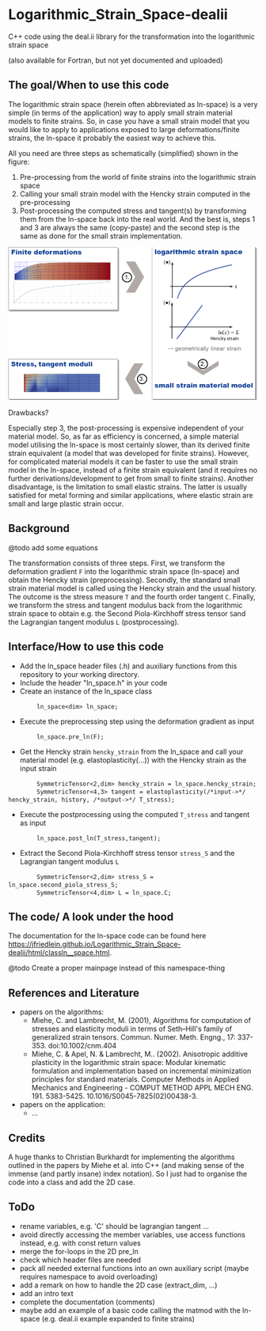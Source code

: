 # Logarithmic_Strain_Space-dealii
C++ code using the deal.ii library for the transformation into the logarithmic strain space

(also available for Fortran, but not yet documented and uploaded)

## The goal/When to use this code
The logarithmic strain space (herein often abbreviated as ln-space) is a very simple (in terms of the application) way to apply small strain material models to finite strains. So, in case you have a small strain model that you would like to apply to applications exposed to large deformations/finite strains, the ln-space it probably the easiest way to achieve this.

All you need are three steps as schematically (simplified) shown in the figure:
1. Pre-processing from the world of finite strains into the logarithmic strain space
2. Calling your small strain model with the Hencky strain computed in the pre-processing
3. Post-processing the computed stress and tangent(s) by transforming them from the ln-space back into the real world.
And the best is, steps 1 and 3 are always the same (copy-paste) and the second step is the same as done for the small strain implementation.

<img src="https://github.com/jfriedlein/Logarithmic_Strain_Space-dealii/blob/master/images/ln-space%20-%20overview.png" width="700">

Drawbacks?

Especially step 3, the post-processing is expensive independent of your material model. So, as far as efficiency is concerned, a simple material model utilising the ln-space is most certainly slower, than its derived finite strain equivalent (a model that was developed for finite strains). However, for complicated material models it can be faster to use the small strain model in the ln-space, instead of a finite strain equivalent (and it requires no further derivations/development to get from small to finite strains). Another disadvantage, is the limitation to small elastic strains. The latter is usually satisfied for metal forming and similar applications, where elastic strain are small and large plastic strain occur.

## Background
@todo add some equations

The transformation consists of three steps. First, we transform the deformation gradient `F` into the logarithmic strain space (ln-space) and obtain the Hencky strain (preprocessing). Secondly, the standard small strain material model is called using the Hencky strain and the usual history. The outcome is the stress measure `T` and the fourth order tangent `C`. Finally, we transform the stress and tangent modulus back from the logarithmic strain space to obtain e.g. the Second Piola-Kirchhoff stress tensor `S`and the Lagrangian tangent modulus `L` (postprocessing).

## Interface/How to use this code
* Add the ln_space header files (.h) and auxiliary functions from this repository to your working directory.
* Include the header "ln_space.h" in your code
* Create an instance of the ln_space class
```
    	ln_space<dim> ln_space;
```
* Execute the preprocessing step using the deformation gradient as input
```
    	ln_space.pre_ln(F);
```
* Get the Hencky strain `hencky_strain` from the ln_space and call your material model (e.g. elastoplasticity(...)) with the Hencky strain as the input strain
```
        SymmetricTensor<2,dim> hencky_strain = ln_space.hencky_strain;
        SymmetricTensor<4,3> tangent = elastoplasticity(/*input->*/ hencky_strain, history, /*output->*/ T_stress);
```
* Execute the postprocessing using the computed `T_stress` and tangent as input
```
        ln_space.post_ln(T_stress,tangent);
```
* Extract the Second Piola-Kirchhoff stress tensor `stress_S` and the Lagrangian tangent modulus `L`
```
    	SymmetricTensor<2,dim> stress_S = ln_space.second_piola_stress_S;
    	SymmetricTensor<4,dim> L = ln_space.C;
```

## The code/ A look under the hood
The documentation for the ln-space code can be found here https://jfriedlein.github.io/Logarithmic_Strain_Space-dealii/html/classln__space.html.

@todo Create a proper mainpage instead of this namespace-thing

## References and Literature
* papers on the algorithms:
    * Miehe, C. and Lambrecht, M. (2001), Algorithms for computation of stresses and elasticity moduli in terms of Seth–Hill's family of generalized strain tensors. Commun. Numer. Meth. Engng., 17: 337-353. doi:10.1002/cnm.404
    * Miehe, C. & Apel, N. & Lambrecht, M.. (2002). Anisotropic additive plasticity in the logarithmic strain space: Modular kinematic formulation and implementation based on incremental minimization principles for standard materials. Computer Methods in Applied Mechanics and Engineering - COMPUT METHOD APPL MECH ENG. 191. 5383-5425. 10.1016/S0045-7825(02)00438-3. 
* papers on the application:
    * ...

## Credits
A huge thanks to Christian Burkhardt for implementing the algorithms outlined in the papers by Miehe et al. into C++ (and making sense of the immense (and partly insane) index notation). So I just had to organise the code into a class and add the 2D case.

## ToDo
* rename variables, e.g. 'C' should be lagrangian tangent ...
* avoid directly accessing the member variables, use access functions instead, e.g. with const return values
* merge the for-loops in the 2D pre_ln
* check which header files are needed
* pack all needed external functions into an own auxiliary script (maybe requires namespace to avoid overloading)
* add a remark on how to handle the 2D case (extract_dim, ...)
* add an intro text
* complete the documentation (comments)
* maybe add an example of a basic code calling the matmod with the ln-space (e.g. deal.ii example expanded to finite strains)

